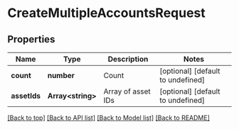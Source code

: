 # CreateMultipleAccountsRequest

## Properties

|Name | Type | Description | Notes|
|------------ | ------------- | ------------- | -------------|
|**count** | **number** | Count | [optional] [default to undefined]|
|**assetIds** | **Array&lt;string&gt;** | Array of asset IDs | [optional] [default to undefined]|




[[Back to top]](#) [[Back to API list]](../../README.md#documentation-for-api-endpoints) [[Back to Model list]](../../README.md#documentation-for-models) [[Back to README]](../../README.md)
